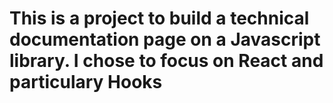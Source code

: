# This is a project to build a  technical documentation page on a Javascript library. I chose to focus on React and particulary Hooks
